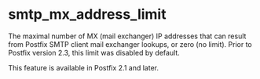 # smtp_mx_address_limit 


The maximal number of MX (mail exchanger) IP addresses that can
result from Postfix SMTP client mail exchanger lookups, or zero (no
limit). Prior to
Postfix version 2.3, this limit was disabled by default.



This feature is available in Postfix 2.1 and later.



